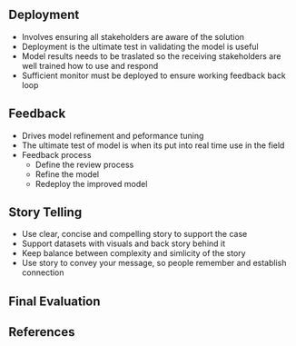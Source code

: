 ## Deployment
- Involves ensuring all stakeholders are aware of the solution
- Deployment is the ultimate test in validating the model is useful
- Model results needs to be traslated so the receiving stakeholders are well trained how to use and respond
- Sufficient monitor must be deployed to ensure working feedback back loop

## Feedback 
- Drives model refinement and peformance tuning
- The ultimate test of model is when its put into real time use in the field
- Feedback process
  - Define the review process
  - Refine the model
  - Redeploy the improved model

## Story Telling
- Use clear, concise and compelling story to support the case
- Support datasets with visuals and back story behind it
- Keep balance between complexity and simlicity of the story
- Use story to convey your message, so people remember and establish connection

## Final Evaluation

## References
